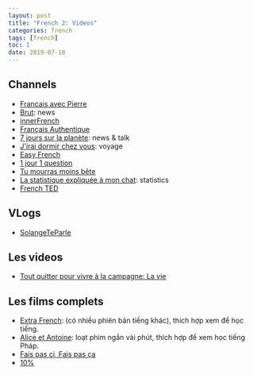 ```yaml
---
layout: post
title: "French 2: Videos"
categories: french
tags: [french]
toc: 1
date: 2019-07-18
---
```


## Channels

- [Francais avec Pierre](https://www.youtube.com/channel/UCVgW9ZQaGBk6fsiPgE2mYDg)
- [Brut](https://www.youtube.com/channel/UCSKdvgqdnj72_SLggp7BDTg): news
- [innerFrench](https://www.youtube.com/channel/UCI4xp8qHD1MDErkqxb1dPbA)
- [Français Authentique](https://www.youtube.com/channel/UCQpM25U6iqaRSO-SZxd5oDw)
- [7 jours sur la planète](https://www.youtube.com/user/7jours): news & talk
- [J'irai dormir chez vous](https://www.youtube.com/channel/UCNM_pawuYtcc-FCWoiJAW4w): voyage
- [Easy French](https://www.youtube.com/user/magauchsein/playlists?view=50&sort=dd&shelf_id=20)
- [1 jour 1 question](https://www.youtube.com/channel/UCLmlUMA_bGiMWWgfDwfNDgw)
- [Tu mourras moins bête](https://www.youtube.com/channel/UCKtG_lXZk4pRJkapfK0eprA)
- [La statistique expliquée à mon chat](https://www.youtube.com/channel/UCWty1tzwZW_ZNSp5GVGteaA): statistics
- [French TED](https://www.youtube.com/playlist?list=PLx5TmpeF4jNKZ4Ru22CwkFHHas0FX-kYa)

## VLogs

- [SolangeTeParle](https://www.youtube.com/user/SolangeTeParle) 

## Les videos

- [Tout quitter pour vivre à la campagne: La vie](https://www.youtube.com/watch?v=wEjuxnTJx8k&t=17s)


## Les films complets

- [Extra French](https://www.youtube.com/watch?v=EaNqp4FXh-s): (có nhiều phiên bản tiếng khác), thích hợp xem để học tiếng.
- [Alice et Antoine](https://www.youtube.com/watch?v=_GWluk3XJC4&list=PLM9z0OWndizNb6ByFLM11LPP3pM1ANuYs): loạt phim ngắn vài phút, thích hợp để xem học tiếng Pháp.
- [Fais pas ci, Fais pas ça](https://www.youtube.com/channel/UCXnO_LAy-Lz2eKs5O8nNBkw)
- [10%](http://www1.filmstreaming.vip/series/dix-pour-cent/)


